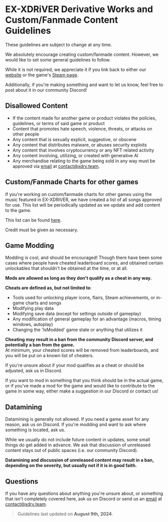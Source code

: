 # EX-XDRiVER Derivative Works and Custom/Fanmade Content Guidelines

These guidelines are subject to change at any time.

We absolutely encourage creating custom/fanmade content. However, we would like to set some general guidelines to follow.

While it is not required, we appreciate it if you link back to either our [website](https://xdrv.team) or the game's [Steam page](https://steamcommunity.com/app/2636020/).

Additionally, if you're making something and want to let us know, feel free to post about it in our community Discord!

## Disallowed Content

- If the content made for another game or product violates the policies, guidelines, or terms of said game or product
- Content that promotes hate speech, violence, threats, or attacks on other people
- Any content that is sexually explicit, suggestive, or obscene
- Any content that distributes malware, or abuses security exploits
- Any content that involves cryptocurrency or any NFT related activity
- Any content involving, utilizing, or created with generative AI
- Any merchandise relating to the game being sold in any way must be approved via [email](mailto:contact@xdrv.team) at [contact@xdrv.team](mailto:contact@xdrv.team).

## Custom/Fanmade Charts for other games

If you're working on custom/fanmade charts for other games using the music featured in EX-XDRiVER, we have created a list of all songs approved for use. This list will be periodically updated as we update and add content to the game.

This list can be found [here](https://docs.google.com/spreadsheets/d/1gxUnScr24iShFSdBjL-wL1674XTP6zx8Yg1Jutacxwc).

Credit must be given as necessary.

## Game Modding

Modding is cool, and should be encouraged! Though there have been some cases where people have cheated leaderboard scores, and obtained certain unlockables that shouldn't be obtained at the time, or at all.

**Mods are allowed as long as they don't qualify as a cheat in any way.**

**Cheats are defined as, but not limited to**:
- Tools used for unlocking player icons, flairs, Steam achievements, or in-game charts and songs
- Modifying play data
- Modifying save data (except for settings outside of gameplay)
- Any modification of general gameplay for an advantage (macros, timing windows, autoplay)
- Changing the 'IsModded' game state or anything that utilizes it

**Cheating may result in a ban from the community Discord server, and potentially a ban from the game.** <br>
At minimum, your cheated scores will be removed from leaderboards, and you will be put on a known list of cheaters.

If you're unsure about if your mod qualifies as a cheat or should be adjusted, ask us in Discord.

If you want to mod in something that you think should be in the actual game, or if you've made a mod for the game and would like to contribute to the game in some way, either make a suggestion in our Discord or contact us!

## Datamining

Datamining is generally not allowed. If you need a game asset for any reason, ask us on Discord.
If you're modding and want to ask where something is located, ask us.

While we usually do not include future content in updates, some small things do get added in advance. We ask that discussion of unreleased content stays out of public spaces (i.e. our community Discord).

**Datamining and discussion of unreleased content may result in a ban, depending on the severity, but usually not if it is in good faith.**

## Questions

If you have any questions about anything you're unsure about, or something that isn't completely covered here, ask us on Discord or send us an [email](mailto:contact@xdrv.team) at [contact@xdrv.team](mailto:contact@xdrv.team).

> Guidelines last updated on **August 9th, 2024**.
